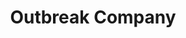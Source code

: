 --- 
title: "Outbreak Company"
publishdate: "2019-3-1T16:48:46+02:00"
src: "https://365manga.net/manga/outbreak-company"
image: "https://data.365manga.net/images/thumbnails/30391-outbreak-company.jpg"
description: " Having a light novel author father and an eroge illustrator mother, Kanou Shinichi is a thoroughbred otaku. However he does not have any special power except for his broad knowledge, sharp insight, and impeccable instinct about 'moe' and its products, from manga to anime to games to light novel to figures. One day he found himself transported to a fantasy world where elves live and dragons fly.…"
---